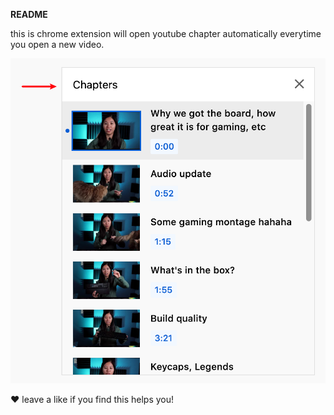 **README**

this is chrome extension will open youtube chapter automatically everytime you open a new video.

![image](https://github.com/eret9616/show_youtube_chapter/blob/master/assets/chapter.png)

❤ leave a like if you find this helps you!